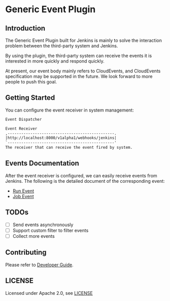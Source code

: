 # Generic Event Plugin

## Introduction

The Generic Event Plugin built for Jenkins is mainly to solve the interaction problem between the third-party system and
Jenkins.

By using the plugin, the third-party system can receive the events it is interested in more quickly and respond quickly.

At present, our event body mainly refers to CloudEvents, and CloudEvents specification may be supported in the future.
We look forward to more people to push this goal.

## Getting Started

You can configure the event receiver in system management:

```txt
Event Dispatcher

Event Receiver
,-----------------------------------------------.
|http://localhost:8000/v1alpha1/webhooks/jenkins|
`-----------------------------------------------'
The receiver that can receive the event fired by system.
```

## Events Documentation

After the event receiver is configured, we can easily receive events from Jenkins. The following is the detailed
document of the corresponding event:

- [Run Event](docs/run.md)
- [Job Event](docs/job.md)

## TODOs

- [ ] Send events asynchronously
- [ ] Support custom filter to filter events
- [ ] Collect more events

## Contributing

Please refer to [Developer Guide](docs/developer.md).

## LICENSE

Licensed under Apache 2.0, see [LICENSE](LICENSE)

